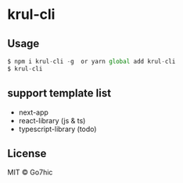 # krul-cli

## Usage

```js
$ npm i krul-cli -g  or yarn global add krul-cli
$ krul-cli
```

## support template list

- next-app
- react-library (js & ts)
- typescript-library (todo)

## License

MIT © Go7hic

